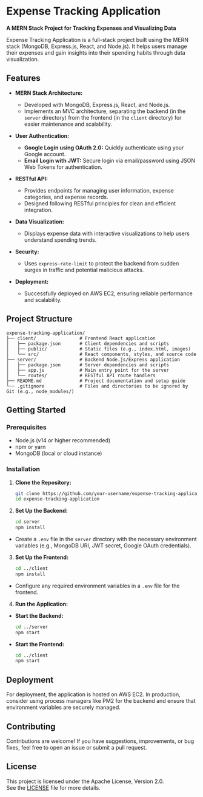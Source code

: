 # Expense Tracking Application

**A MERN Stack Project for Tracking Expenses and Visualizing Data**

Expense Tracking Application is a full-stack project built using the MERN stack (MongoDB, Express.js, React, and Node.js). It helps users manage their expenses and gain insights into their spending habits through data visualization.

## Features

- **MERN Stack Architecture:**
  - Developed with MongoDB, Express.js, React, and Node.js.
  - Implements an MVC architecture, separating the backend (in the `server` directory) from the frontend (in the `client` directory) for easier maintenance and scalability.

- **User Authentication:**
  - **Google Login using OAuth 2.0:** Quickly authenticate using your Google account.
  - **Email Login with JWT:** Secure login via email/password using JSON Web Tokens for authentication.

- **RESTful API:**
  - Provides endpoints for managing user information, expense categories, and expense records.
  - Designed following RESTful principles for clean and efficient integration.

- **Data Visualization:**
  - Displays expense data with interactive visualizations to help users understand spending trends.

- **Security:**
  - Uses `express-rate-limit` to protect the backend from sudden surges in traffic and potential malicious attacks.

- **Deployment:**
  - Successfully deployed on AWS EC2, ensuring reliable performance and scalability.

## Project Structure

```plaintext
expense-tracking-application/
├── client/                # Frontend React application
│   ├── package.json       # Client dependencies and scripts
│   ├── public/            # Static files (e.g., index.html, images)
│   └── src/               # React components, styles, and source code
├── server/                # Backend Node.js/Express application
│   ├── package.json       # Server dependencies and scripts
│   ├── app.js             # Main entry point for the server
│   └── routes/            # RESTful API route handlers
├── README.md              # Project documentation and setup guide
└── .gitignore             # Files and directories to be ignored by Git (e.g., node_modules/)
```

## Getting Started

### Prerequisites

- Node.js (v14 or higher recommended)
- npm or yarn
- MongoDB (local or cloud instance)

### Installation

1. **Clone the Repository:**

   ```bash
   git clone https://github.com/your-username/expense-tracking-application.git
   cd expense-tracking-application

2. **Set Up the Backend:**
   ```bash
   cd server
   npm install

- Create a `.env` file in the `server` directory with the necessary environment variables (e.g., MongoDB URI, JWT secret, Google OAuth credentials).
3. **Set Up the Frontend:**
    ```bash
    cd ../client
    npm install

- Configure any required environment variables in a `.env` file for the frontend.
4. **Run the Application:**
  - **Start the Backend:**
    ```bash
    cd ../server
    npm start

  - **Start the Frontend:**
    ```bash
    cd ../client
    npm start

## Deployment
For deployment, the application is hosted on AWS EC2. In production, consider using process managers like PM2 for the backend and ensure that environment variables are securely managed.

## Contributing
Contributions are welcome! If you have suggestions, improvements, or bug fixes, feel free to open an issue or submit a pull request.

## License
This project is licensed under the Apache License, Version 2.0.  
See the [LICENSE](LICENSE) file for more details.
